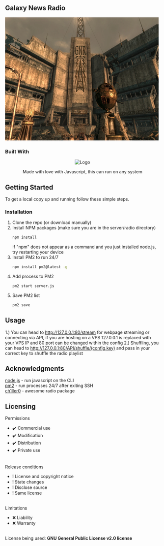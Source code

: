 ## Galaxy News Radio
<img src="https://github.com/romancewastaken/Galaxy-News-Radio/blob/main/logos/wasteland.png?raw=true" alt="Logo" width="500" height="400">

### Built With
<div align="center">
    <img src="https://upload.wikimedia.org/wikipedia/commons/thumb/d/d9/Node.js_logo.svg/2560px-Node.js_logo.svg.png" alt="Logo" width="300" height="300">
</a>
    <p align="center">        
        Made with love with Javascript, this can run on any system
    </p>
</div>

## Getting Started
To get a local copy up and running follow these simple steps.

### Installation
1. Clone the repo (or download manually)
2. Install NPM packages (make sure you are in the server/radio directory)
   ```sh
   npm install
   ```
   If "npm" does not appear as a command and you just installed node.js, try restarting your device
3. Install PM2 to run 24/7
    ```sh
    npm install pm2@latest -g
    ```
4. Add process to PM2
    ```sh
    pm2 start server.js
    ```
5. Save PM2 list
    ```sh
    pm2 save
    ```


## Usage
1.) You can head to http://127.0.0.1:80/stream for webpage streaming or connecting via API, if you are hosting on a VPS 127.0.0.1 is replaced with your VPS IP and 80 port can be changed within the config
2.) Shuffling, you can head to http://127.0.0.1:80/API/shuffle/(config.key) and pass in your correct key to shuffle the radio playlist

## Acknowledgments
<div>
    <a href="https://nodejs.org/en/download/current">node.js</a> - run javascript on the CLI
    <br>
    <a href="https://pm2.keymetrics.io/">pm2</a> - run processes 24/7 after exiting SSH
    <br>
    <a href="https://github.com/ch1ller0/fridgefm-radio-core">ch1ller0</a> - awesome radio package
</div>

## Licensing 
Permissions
* ✔️ Commercial use
* ✔️ Modification
* ✔️ Distribution
* ✔️ Private use
<br></br>

Release conditions
* ❕ License and copyright notice
* ❕ State changes
* ❕ Disclose source
* ❕ Same license
<br></br>

Limitations
* ❌ Liability
* ❌ Warranty
<br></br>

License being used: **GNU General Public License v2.0 license**
